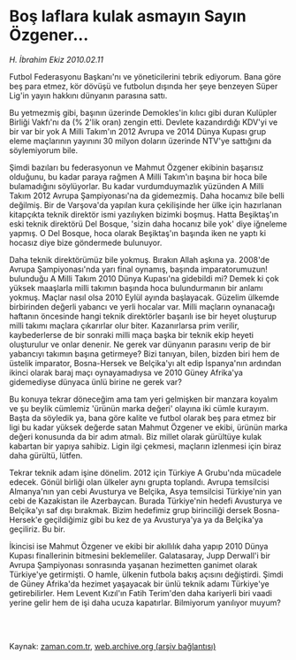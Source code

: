 # Boş laflara kulak asmayın Sayın Özgener...

*H. İbrahim Ekiz 2010.02.11*

<td class="columnist-detail">
<p>Futbol Federasyonu Başkanı'nı ve yöneticilerini tebrik ediyorum. Bana göre beş para etmez, kör dövüşü ve futbolun dışında her şeye benzeyen Süper Lig'in yayın hakkını dünyanın parasına sattı.</p>
<p>
<div id="haberMetinDiv">
<p>Bu yetmezmiş gibi, başının üzerinde Demokles'in kılıcı gibi duran Kulüpler Birliği Vakfı'nı da (% 2'lik oran) zengin etti. Devlete kazandırdığı KDV'yi ve bir var bir yok A Milli Takım'ın 2012 Avrupa ve 2014 Dünya Kupası grup eleme maçlarının yayınını 30 milyon doların üzerinde NTV'ye sattığını da söylemiyorum bile.
<p> Şimdi bazıları bu federasyonun ve Mahmut Özgener ekibinin başarısız olduğunu, bu kadar paraya rağmen A Milli Takım'ın başına bir hoca bile bulamadığını söylüyorlar. Bu kadar vurdumduymazlık yüzünden A Milli Takım 2012 Avrupa Şampiyonası'na da gidemezmiş. Daha hocamız bile belli değilmiş. Bir de Varşova'da yapılan kura çekilişinde her ülke için hazırlanan kitapçıkta teknik direktör ismi yazılıyken bizimki boşmuş. Hatta Beşiktaş'ın eski teknik direktörü Del Bosque, 'sizin daha hocanız bile yok' diye iğneleme yapmış. O Del Bosque, hoca olarak Beşiktaş'ın başında iken ne yaptı ki hocasız diye bize göndermede bulunuyor.
<p> Daha teknik direktörümüz bile yokmuş. Bırakın Allah aşkına ya. 2008'de Avrupa Şampiyonası'nda yarı final oynamış, başında imparatorumuzun! bulunduğu A Milli Takım 2010 Dünya Kupası'na gidebildi mi? Demek ki çok yüksek maaşlarla milli takımın başında hoca bulundurmanın bir anlamı yokmuş. Maçlar nasıl olsa 2010 Eylül ayında başlayacak. Güzelim ülkemde birbirinden değerli yabancı ve yerli hocalar var. Milli maçların oynanacağı haftanın öncesinde hangi teknik direktörler başarılı ise bir heyet oluşturup milli takımı maçlara çıkarırlar olur biter. Kazanırlarsa prim verilir, kaybederlerse de bir sonraki milli maça başka bir teknik ekip heyeti oluşturulur ve onlar denenir. Ne gerek var dünyanın parasını verip de bir yabancıyı takımın başına getirmeye? Bizi tanıyan, bilen, bizden biri hem de üstelik imparator, Bosna-Hersek ve Belçika'yı alt edip İspanya'nın ardından ikinci olarak baraj maçı oynayamadıysa ve 2010 Güney Afrika'ya gidemediyse dünyaca ünlü birine ne gerek var?
<p> Bu konuya tekrar döneceğim ama tam yeri gelmişken bir manzara koyalım ve şu beylik cümlemiz 'ürünün marka değeri' olayına iki cümle kurayım. Başta da söyledik ya, bana göre kalite ve futbol olarak beş para etmez bir ligi bu kadar yüksek değerde satan Mahmut Özgener ve ekibi, ürünün marka değeri konusunda da bir adım atmalı. Biz millet olarak gürültüye kulak kabartan bir yapıya sahibiz. Ligin ilgi çekmesi, maçların izlenmesi için biraz daha gürültü, lütfen.
<p> Tekrar teknik adam işine dönelim. 2012 için Türkiye A Grubu'nda mücadele edecek. Gönül birliği olan ülkeler aynı grupta toplandı. Avrupa temsilcisi Almanya'nın yan cebi Avusturya ve Belçika, Asya temsilcisi Türkiye'nin yan cebi de Kazakistan ile Azerbaycan. Burada Türkiye'nin hedefi Avusturya ve Belçika'yı saf dışı bırakmak. Bizim hedefimiz grup birinciliği dersek Bosna-Hersek'e geçildiğimiz gibi bu kez de ya Avusturya'ya ya da Belçika'ya geçiliriz. Bu bir.
<p> İkincisi ise Mahmut Özgener ve ekibi bir akıllılık daha yapıp 2010 Dünya Kupası finallerinin bitmesini beklemeliler. Galatasaray, Jupp Derwall'i bir Avrupa Şampiyonası sonrasında yaşanan hezimetten ganimet olarak Türkiye'ye getirmişti. O hamle, ülkenin futbola bakış açısını değiştirdi. Şimdi de Güney Afrika'da hezimet yaşayacak bir ünlü teknik adamı Türkiye'ye getirebilirler. Hem Levent Kızıl'ın Fatih Terim'den daha kariyerli biri vaadi yerine gelir hem de işi daha ucuza kapatırlar. Bilmiyorum yanılıyor muyum? </p></p></p></p></p></p></div>
</p>


<p><br>
		 </br></p></td>

Kaynak: [zaman.com.tr](http://zaman.com.tr/yazar.do?yazino=950423), [web.archive.org (arşiv bağlantısı)](http://web.archive.org/web/20111213094329/http://zaman.com.tr/yazar.do?yazino=950423)
